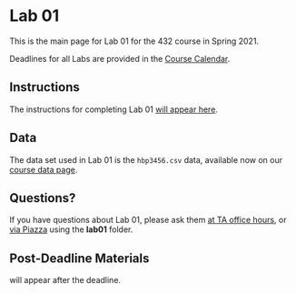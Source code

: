 # Lab 01 

This is the main page for Lab 01 for the 432 course in Spring 2021.

Deadlines for all Labs are provided in the [Course Calendar](https://thomaselove.github.io/432/calendar.html).

## Instructions

The instructions for completing Lab 01 [will appear here](https://github.com/THOMASELOVE/432-2021/blob/master/labs/lab01/lab01_instructions.md).

## Data

The data set used in Lab 01 is the `hbp3456.csv` data, available now on our [course data page](https://github.com/THOMASELOVE/432-data).

## Questions?

If you have questions about Lab 01, please ask them [at TA office hours](https://thomaselove.github.io/432/contact.html), or [via Piazza](https://piazza.com/case/spring2021/pqhs432) using the **lab01** folder.

## Post-Deadline Materials

will appear after the deadline.
